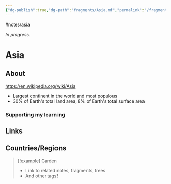 ```yaml
---
{"dg-publish":true,"dg-path":"fragments/Asia.md","permalink":"/fragments/asia/","created":"2025-03-17T17:49:47.478-04:00","updated":"2025-06-25T22:12:08.098-04:00"}
---
```


#notes/asia

*In progress.*
# Asia 

## About
https://en.wikipedia.org/wiki/Asia
- Largest continent in the world and most populous
- 30% of Earth's total land area, 8% of Earth's total surface area
### Supporting my learning


## Links

## Countries/Regions

> [!example] Garden
> - Link to related notes, fragments, trees
> - And other tags!

